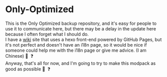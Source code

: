 # Only-Optimized
This is the Only Optimized backup repository, and it's easy for people to use it to communicate here, but there may be a delay in the update here because I often forget what I should do.    
I have a [wiki](wiki.dslzl.eu.org) site that uses a hexo front-end powered by GitHub Pages, but it's not perfect and doesn't have an i18n page, so it would be nice if someone could help me with the i18n page or give me advice. (I am Chinese) 🔄  ❓  
Anyway, that's all for now, and I'm going to try to make this modpack as good as possible 🔄  ❓   
